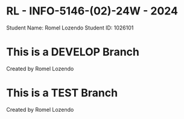 # RL - INFO-5146-(02)-24W - 2024 
Student Name: Romel Lozendo
Student ID: 1026101

# This is a DEVELOP Branch
Created by Romel Lozendo

# This is a TEST Branch
Created by Romel Lozendo